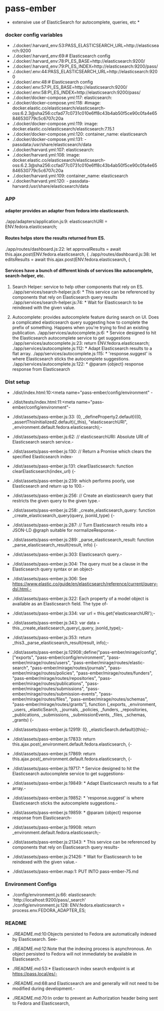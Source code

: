 # pass-ember
* extensive use of ElasticSearch for autocomplete, queries, etc *

### docker config variables
- ./.docker/.harvard_env:53:PASS_ELASTICSEARCH_URL=http://elasticsearch:9200
- ./.docker/.harvard_env:69:# Elasticsearch config
- ./.docker/.harvard_env:78:PI_ES_BASE=http://elasticsearch:9200/
- ./.docker/.harvard_env:79:PI_ES_INDEX=http://elasticsearch:9200/pass/
- ./.docker/.env:44:PASS_ELASTICSEARCH_URL=http://elasticsearch:9200
- ./.docker/.env:48:# Elasticsearch config
- ./.docker/.env:57:PI_ES_BASE=http://elasticsearch:9200/
- ./.docker/.env:58:PI_ES_INDEX=http://elasticsearch:9200/pass/
- ./.docker/docker-compose.yml:117:  elasticsearch:
- ./.docker/docker-compose.yml:118:    #image: docker.elastic.co/elasticsearch/elasticsearch-oss:6.2.3@sha256:ccfad77c0731c010e6ff8c43b4ab50f5ce90c0fa4e65846530779c5c6707c20a
- ./.docker/docker-compose.yml:119:    image: docker.elastic.co/elasticsearch/elasticsearch:7.15.1
- ./.docker/docker-compose.yml:120:    container_name: elasticsearch
- ./.docker/docker-compose.yml:131:      - passdata:/usr/share/elasticsearch/data
- ./.docker/harvard.yml:107:  elasticsearch:
- ./.docker/harvard.yml:108:    image: docker.elastic.co/elasticsearch/elasticsearch-oss:6.2.3@sha256:ccfad77c0731c010e6ff8c43b4ab50f5ce90c0fa4e65846530779c5c6707c20a
- ./.docker/harvard.yml:109:    container_name: elasticsearch
- ./.docker/harvard.yml:120:      - passdata-harvard:/usr/share/elasticsearch/data

### APP

#### adapter provides an adapter from fedora into elasticsearch.
./app/adapters/application.js:9:  elasticsearchURI = ENV.fedora.elasticsearch;

#### Routes helps store the results returned from ES.
./app/routes/dashboard.js:22:    let approvalResults = await this.ajax.post(ENV.fedora.elasticsearch, {
./app/routes/dashboard.js:38:    let editsResults = await this.ajax.post(ENV.fedora.elasticsearch, {

#### Services have a bunch of different kinds of services like autocomplete, search-helper, etc.

1. Search Helper: service to help other components that rely on ES.
./app/services/search-helper.js:6: * This service can be referenced by components that rely on Elasticsearch query results
./app/services/search-helper.js:74:   * Wait for Elasticsearch to be reindexed with the given value.

2. Autocomplete: provides autocomplete feature during search on UI. Does a complicated elasticsearch query suggesting how to complete the prefix of something. Happens when you're trying to find an existing publication.
./app/services/autocomplete.js:6: * Service designed to hit the Elasticsearch autocomplete service to get suggestions
./app/services/autocomplete.js:23:    return ENV.fedora.elasticsearch;
./app/services/autocomplete.js:112:   * Adapt Elasticsearch results to a flat array.
./app/services/autocomplete.js:115:   * 'response.suggest' is where Elasticsearch sticks the autocomplete suggestions.
./app/services/autocomplete.js:122:   * @param {object} response response from Elasticsearch

### Dist setup
- ./dist/index.html:10:<meta name="pass-ember/config/environment" - 

- ./dist/tests/index.html:11:<meta name="pass-ember/config/environment"- 

- ./dist/assets/pass-ember.js:33:      (0, _defineProperty2.default)((0, _assertThisInitialized2.default)(_this), "elasticsearchURI", _environment.default.fedora.elasticsearch);- 

- ./dist/assets/pass-ember.js:62:  //   elasticsearchURI: Absolute URI of Elasticsearch search service.- 

- ./dist/assets/pass-ember.js:130:    // Return a Promise which clears the specified Elasticsearch index- 

- ./dist/assets/pass-ember.js:131:    clearElasticsearch: function clearElasticsearch(index_url) {- 

- ./dist/assets/pass-ember.js:239:      which performs poorly, use Elasticsearch and return up to 100.- 

- ./dist/assets/pass-ember.js:256:    // Create an elasticsearch query that restricts the given query to the given type.- 

- ./dist/assets/pass-ember.js:258:    _create_elasticsearch_query: function _create_elasticsearch_query(query, jsonld_type) {- 

- ./dist/assets/pass-ember.js:287:    // Turn Elasticsearch results into a JSON-LD @graph suitable for normalizeResponse.- 

- ./dist/assets/pass-ember.js:289:    _parse_elasticsearch_result: function _parse_elasticsearch_result(result, info) {- 

- ./dist/assets/pass-ember.js:303:       Elasticsearch query.- 

- ./dist/assets/pass-ember.js:304:        The query must be a clause in the Elasticsearch query syntax or an object- 

- ./dist/assets/pass-ember.js:306:       See https://www.elastic.co/guide/en/elasticsearch/reference/current/query-dsl.html.- 

- ./dist/assets/pass-ember.js:322:        Each property of a model object is available as an Elasticsearch field. The type of- 

- ./dist/assets/pass-ember.js:334:      var url = this.get('elasticsearchURI');- 

- ./dist/assets/pass-ember.js:343:      var data = this._create_elasticsearch_query(_query, jsonld_type);- 

- ./dist/assets/pass-ember.js:353:        return _this3._parse_elasticsearch_result(result, info);- 

- ./dist/assets/pass-ember.js:12908:;define("pass-ember/mirage/config", ["exports", "pass-ember/config/environment", "pass-ember/mirage/routes/users", "pass-ember/mirage/routes/elastic-search", "pass-ember/mirage/routes/journals", "pass-ember/mirage/routes/policies", "pass-ember/mirage/routes/funders", "pass-ember/mirage/routes/repositories", "pass-ember/mirage/routes/publications", "pass-ember/mirage/routes/submissions", "pass-ember/mirage/routes/submission-events", "pass-ember/mirage/routes/files", "pass-ember/mirage/routes/schemas", "pass-ember/mirage/routes/grants"], function (_exports, _environment, _users, _elasticSearch, _journals, _policies, _funders, _repositories, _publications, _submissions, _submissionEvents, _files, _schemas, _grants) {- 

- ./dist/assets/pass-ember.js:12919:    (0, _elasticSearch.default)(this);- 

- ./dist/assets/pass-ember.js:17833:                  return this.ajax.post(_environment.default.fedora.elasticsearch, {- 

- ./dist/assets/pass-ember.js:17869:                  return this.ajax.post(_environment.default.fedora.elasticsearch, {- 

- ./dist/assets/pass-ember.js:19717:   * Service designed to hit the Elasticsearch autocomplete service to get suggestions- 

- ./dist/assets/pass-ember.js:19849:       * Adapt Elasticsearch results to a flat array.- 

- ./dist/assets/pass-ember.js:19852:       * 'response.suggest' is where Elasticsearch sticks the autocomplete suggestions.- 

- ./dist/assets/pass-ember.js:19859:       * @param {object} response response from Elasticsearch- 

- ./dist/assets/pass-ember.js:19908:        return _environment.default.fedora.elasticsearch;- 

- ./dist/assets/pass-ember.js:21343:   * This service can be referenced by components that rely on Elasticsearch query results- 

- ./dist/assets/pass-ember.js:21426:       * Wait for Elasticsearch to be reindexed with the given value.- 

- ./dist/assets/pass-ember.map:1: PUT INTO pass-ember-75.md

### Environment Configs

- ./config/environment.js:66:    elasticsearch: 'http://localhost:9200/pass/_search'
- ./config/environment.js:128:    ENV.fedora.elasticsearch = process.env.FEDORA_ADAPTER_ES;

### README

- ./README.md:10:Objects persisted to Fedora are automatically indexed by Elasticsearch. See- 

- ./README.md:12:Note that the indexing process is asynchronous. An object persisted to Fedora will not immediately be available in Elasticsearch.- 

- ./README.md:53:* Elasticsearch index search endpoint is at https://pass.local/es/- 

- ./README.md:68:and Elasticsearch are and generally will not need to be modified during development.- 

- ./README.md:70:In order to prevent an Authorization header being sent to Fedora and Elasticsearch,

